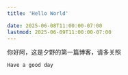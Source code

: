```yaml
---
title: 'Hello World'

date: 2025-06-08T11:00:00-07:00
lastmod: 2025-06-09T11:00:00-07:00
---
```


你好阿，这是夕野的第一篇博客，请多关照

```
Have a good day
```
